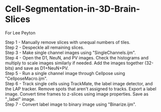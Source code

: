 # Cell-Segmentation-in-3D-Brain-Slices
For Lee Peyton


Step 1 - Manually remove slices with unequal numbers of tiles.\
Step 2 - Despeckle all remaining slices.\
Step 3 - Make single channel images using "SingleChannels.ijm".\
Step 4 - Open the D1, NeuN, and PV images.  Check the histograms and multiply to scale images similarly if needed.  Add the images together (32-bits) and save as D1+NeuN+PV.\
Step 5 - Run a single channel image through Cellpose using "CellposeMacro.ijm".\
Step 6 - Track single cells using TrackMate, the label image detector, and the LAP tracker. Remove spots that aren't assigned to tracks. Export a label image. Convert time frames to z-slices using image properties. Save as "_label" image.\
Step 7 - Convert label image to binary image using "Binarize.ijm".

